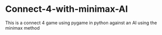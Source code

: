 # Connect-4-with-minimax-AI
This is a connect 4 game using pygame in python against an AI using the minimax method
